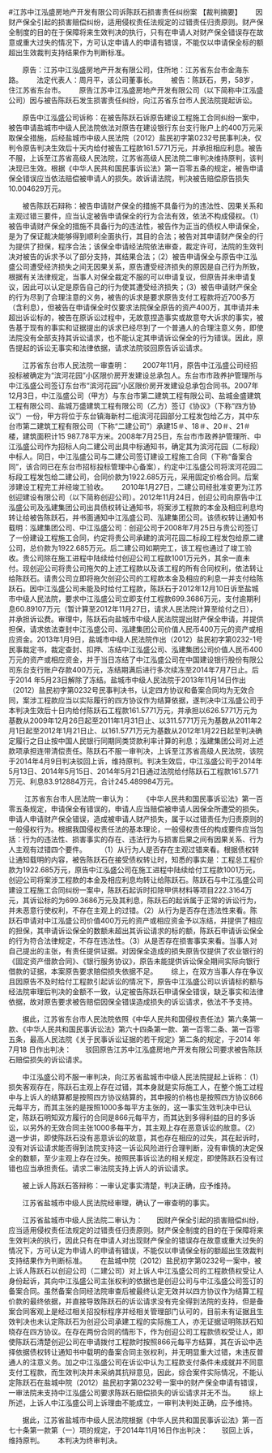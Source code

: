 #江苏中江泓盛房地产开发有限公司诉陈跃石损害责任纠纷案 
【裁判摘要】       因财产保全引起的损害赔偿纠纷，适用侵权责任法规定的过错责任归责原则。财产保全制度的目的在于保障将来生效判决的执行，只有在申请人对财产保全错误存在故意或重大过失的情况下，方可认定申请人的申请有错误，不能仅以申请保全标的额超出生效裁判支持结果作为判断标准。     

       原告：江苏中江泓盛房地产开发有限公司，住所地：江苏省东台市金海东路。       法定代表人：周月平，该公司董事长。       被告：陈跃石，男，58岁，住江苏省东台市。       原告江苏中江泓盛房地产开发有限公司（以下简称中江泓盛公司）因与被告陈跃石发生损害责任纠纷，向江苏省东台市人民法院提起诉讼。

       原告中江泓盛公司诉称：在被告陈跃石诉原告建设工程施工合同纠纷一案中，被告申请盐城市中级人民法院依法对原告在建设银行东台支行账户上的400万元采取保全措施，后经盐城市中级人民法院（2012）盐民初字第0232号民事判决，仅判令原告判决生效后十天内给付被告工程款161.5771万元，并承担相应利息。被告不服，上诉至江苏省高级人民法院，江苏省高级人民法院二审判决维持原判，该判决现已生效。根据《中华人民共和国民事诉讼法》第一百零五条的规定，被告申请保全错误应当依法赔偿被申请人的损失。故诉请法院，判决被告赔偿原告损失10.004629万元。

       被告陈跃石辩称：被告申请财产保全的措施不具备行为的违法性、因果关系和主观过错三要件，应当认定被告申请保全的行为合法有效，依法不构成侵权。（1）被告申请财产保全的措施不具备行为的违法性，被告作为正当的债权人申请保全，是为了保证裁决能够得到顺利全面执行，其目的合法；被告对其申请财产保全的行为提供了担保，程序合法；该保全申请经法院依法审查，裁定许可，法院的生效判决对被告的诉求予以了部分支持，其结果合法；（2）被告申请保全与原告中江泓盛公司遭受经济损失之间无因果关系，原告遭受经济损失的原因是自己行为所致，根据有关法律规定，当事人对保全裁定不服的可以申请复议，但原告并未申请复议，因此可以认定是原告自己的行为使其遭受经济损失；（3）被告申请财产保全的行为尽到了合理注意的义务，被告的诉求是要求原告支付工程款将近700多万（含利息），但被告在申请保全时仅要求法院保全原告的资产400万，其申请并未超出诉讼标的，被告在原诉讼过程中，无故意捏造事实或故意夸大诉求的事实，被告基于现有的事实和证据提出的诉求已经尽到了一个普通人的合理注意义务，即使法院没有全部支持其诉讼请求，也不能认定其申请诉讼保全的行为错误。因此，原告提起的诉讼无事实和法律依据，请求法院驳回原告诉讼请求。

       江苏省东台市人民法院一审查明：       2007年11月，原告中江泓盛公司经招投标被确定为“滨河花园”小区限价房开发建设总承包人。东台市市政养护管理所与中江泓盛公司签订东台市“滨河花园”小区限价房开发建设总承包合同书。2007年12月3日，中江泓盛公司（甲方）与东台市第二建筑工程有限公司、盐城金盛建筑工程有限公司、盐城万盛建筑工程有限公司（乙方）签订《协议》（下称“四方协议”）一份，甲方将位于东台镇海新村二组滨河花园部分工程发包给乙方，其中东台市第二建筑工程有限公司（下称“二建公司”）承建15＃、18＃、20＃、21＃楼，建筑面积计15 987.78平方米。2008年7月25日，东台市市政养护管理所、中江泓盛公司作为招标人向二建公司出具中标通知书，确定其为滨河花园（二标段）中标人。同日，中江泓盛公司与二建公司签订建设工程施工合同（下称“备案合同”，该合同已在东台市招标投标管理中心备案），约定中江泓盛公司将滨河花园二标段工程发包给二建公司，合同价款为1922.685万元，采用固定价格合同。后案涉建设工程完工并经竣工验收。       2010年1月27日，二建公司经批准变更为江苏创迎建设有限公司（以下简称创迎公司）。2012年11月24日，创迎公司向原告中江泓盛公司及泓建集团公司出具债权转让通知书，将案涉工程款的本金及相应利息均转让给被告陈跃石，并书面通知中江泓盛公司、泓建集团公司。该债权转让通知书载明：泓建集团公司、中江泓盛公司：创迎公司于2008年7月25日与贵公司签订了一份建设工程施工合同，约定将贵公司承建的滨河花园二标段工程发包给原二建公司，总价款为1922.685万元。后二建公司如期完工，该工程也通过了竣工验收。贵公司除在施工进程中陆续给付创迎公司工程款1001万元外，其余一直未付。现创迎公司将贵公司拖欠的上述工程款以及该工程的所有合同权利，依法转让给陈跃石。请贵公司立即将拖欠创迎公司的工程款本金及相应的利息一并支付给陈跃石。因中江泓盛公司未能及时给付工程款，陈跃石于2012年12月10日诉至盐城市中级人民法院，要求中江泓盛公司立即支付工程款699.3686万元，支付逾期利息60.89107万元（暂计算至2012年11月27日，请求人民法院计算至给付之日），并承担诉讼费。审理中，陈跃石向盐城市中级人民法院提出财产保全申请，并提供担保，请求依法查封中江泓盛公司、泓建集团公司价值人民币400万元的资产或相应资金。2013年1月9日，盐城市中级人民法院作出（2012）盐民初字第0232-1号民事裁定书，裁定查封、扣押、冻结中江泓盛公司、泓建集团公司价值人民币400万元的资产或相应资金，并于当日冻结了中江泓盛公司在中国建设银行股份有限公司东台支行账户存款400万元，冻结期满后进行多次续冻至2014年7月7日止。后于2014 年5月23日解除了冻结。盐城市中级人民法院于2013年11月14日作出（2012）盐民初字第0232号民事判决书，认定四方协议和备案合同均为无效合同，案涉工程款应当以实际履行的四方协议作为结算依据，遂判决中江泓盛公司于本判决生效后十日内给付陈跃石工程款161.5771万元，并承担以626.5771万元为基数从2009年12月26日起至2011年1月31日止、以311.5771万元为基数从2011年2月1日起至2012年1月21日止、以161.5771万元为基数从2012年1月22日起至判决确定履行之日止按中国人民银行同期同类贷款利率计算的利息；泓建集团公司对上述款项承担连带清偿责任。陈跃石不服一审判决，上诉至江苏省高级人民法院，该院于2014年4月9日判决驳回上诉，维持原判。判决生效后，中江泓盛公司于2014年5月13日、2014年5月15日、2014年5月21日通过法院给付陈跃石工程款161.5771万元、利息83.912884万元，合计245.489984万元。

        江苏省东台市人民法院一审认为：      《中华人民共和国民事诉讼法》第一百零五条规定，申请保全有错误的，申请人应当赔偿被申请人因保全所遭受的损失。申请人申请财产保全错误，造成被申请人财产损失，属于以过错责任为归责原则的一般侵权行为。根据我国侵权责任法的基本理论，一般侵权责任的构成要件应当包括：行为的违法性、损害事实的存在、违法行为与损害后果之间有因果关系、行为人主观有过错四个要件。       （1）从行为人是否存在主观过错来看。根据债权转让通知载明的内容，被告陈跃石在接受债权转让时，知悉的事实是：工程总工程价款为1922.685万元，原告中江泓盛公司在施工进程中陆续给付工程款1001万元，创迎公司将案涉工程款的本金及相应利息均转让给陈跃石。陈跃石与中江泓盛公司建设工程施工合同纠纷一案中，陈跃石起诉时扣除甲供材料等项目222.3164万元，其诉讼标的为699.3686万元及其利息，陈跃石的起诉属于正常的诉讼行为，并未恶意行使权利，不存在主观上的过错。（2）从行为是否存在违法性来看。陈跃石申请对中江泓盛公司价值400万元的资产或相应资金予以冻结，并提供了相应的担保，其申请诉讼保全的数额未超出其诉讼请求的标的额，陈跃石申请诉讼保全的行为符合法律规定，不存在违法性。（3）从是否存在损害事实来看。当事人对自己提出的主张，有责任提供证据。对因保全造成的损失原告仅提供了农业银行的《固定资产借款合同》、《银行服务协议》，原告未能提供诉讼保全期间实际向银行借款的证据，本案原告要求赔偿损失依据不足。       综上，在双方当事人存在争议且因原告不及时给付工程款引起诉讼的情况下，原告中江泓盛公司以诉请标的额与经法院审理后判决的金额不一致，认定被告陈跃石申请保全错误，缺乏事实和法律依据，故对原告要求被告赔偿因保全错误造成损失的诉讼请求，依法不予支持。

       据此，江苏省东台市人民法院依照《中华人民共和国侵权责任法》第六条第一款、《中华人民共和国民事诉讼法》第六十四条第一款、第一百零二条、第一百零五条，最高人民法院《关于民事诉讼证据的若干规定》第二条的规定，于2014 年7月18 日作出判决：       驳回原告江苏中江泓盛房地产开发有限公司要求被告陈跃石赔偿损失的诉讼请求。

       中江泓盛公司不服一审判决，向江苏省盐城市中级人民法院提起上诉称：（1）损失客观存在，陈跃石主观上存在过错，其本身就是实际施工人，在整个施工过程中与上诉人的结算都是按照四方协议结算的，其申报的价格也是按照四方协议866元每平方，而其主张的是按照1000多每平方主张的，这一事实生效判决中已认定，陈跃石明知双方履行的合同是866元每平方，而其达到多得利益的目的多诉讼，以另外的无效合同主张1000多每平方，其主观上存在恶意诉讼的故意。（2）退一步讲，即使陈跃石没有恶意诉讼的故意，其也存在相应的过失，其在起诉时，没有对诉讼请求能否得到法院支持这一诉讼风险进行合理判断，没有审慎的决定保全的数额，至少主观上存在过失。按照民事诉讼法的相关规定，即使陈跃石没有过错也应当承担责任。请求二审法院支持上诉人的诉讼请求。

       被上诉人陈跃石答辩称：一审认定事实清楚，判决正确，应予维持。

       江苏省盐城市中级人民法院经审理，确认了一审查明的事实。

       江苏省盐城市中级人民法院二审认为：       因财产保全引起的损害赔偿纠纷，应当适用侵权责任法规定的过错责任归责原则。财产保全制度的目的在于保障将来生效判决的执行，因此只有在申请人对出现财产保全的错误存在故意或重大过失的情况下，方可认定为申请人的申请有错误，不能仅以申请保全标的额超出生效裁判支持结果作为判断标准。       在盐城中院（2012）盐民初字第0232号一案中，被上诉人陈跃石以创迎公司（二建公司）对上诉人中江泓盛公司的工程款债权受让人身份起诉，其向中江泓盛公司主张权利的依据也是创迎公司与中江泓盛公司签订的备案合同。虽然备案合同经法院审查后被最终认定无效并以四方协议作为结算工程价款的最终依据，并直接导致陈跃石的诉讼请求没有完全得到法院的支持，但是备案合同客观上是经过相关招投标程序并经相关管理部门认可的，目前未有证据且生效判决也未认定陈跃石为创迎公司承建工程的实际施工人，亦无证据证明陈跃石知晓存在四方协议。在存在两份合同的情形下，作为创迎公司工程款债权受让人，即使陈跃石清楚创迎公司在申请拨付工程款时按照866元每平方结算，其在诉讼中选择依据债权转让通知书中载明的备案合同主张权利，并无明显重大过错，未违反普通人的注意义务。加之中江泓盛公司在诉讼中认为工程款支付条件未成就并不同意支付工程款，而生效判决并未采纳其抗辩意见，因此，综合案件实际情况，不能认定陈跃石在盐城中院（2012）盐民初字第0232号一案中的财产保全申请有错误，一审法院未支持中江泓盛公司要求陈跃石赔偿损失的诉讼请求并无不当。       综上所述，上诉人中江泓盛公司上诉理由不能成立，一审判决判处正确，应予维持。

       据此，江苏省盐城市中级人民法院根据《中华人民共和国民事诉讼法》第一百七十条第一款第（一）项的规定，于2014年11月16日作出判决：       驳回上诉，维持原判。       本判决为终审判决。


